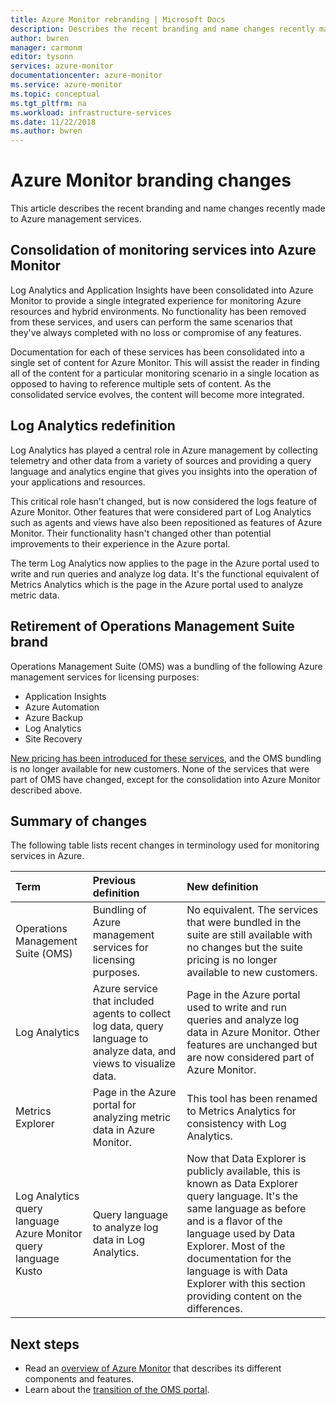```yaml
---
title: Azure Monitor rebranding | Microsoft Docs
description: Describes the recent branding and name changes recently made to Azure management services.
author: bwren
manager: carmonm
editor: tysonn
services: azure-monitor
documentationcenter: azure-monitor
ms.service: azure-monitor
ms.topic: conceptual
ms.tgt_pltfrm: na
ms.workload: infrastructure-services
ms.date: 11/22/2018
ms.author: bwren
---
```


# Azure Monitor branding changes
This article describes the recent branding and name changes recently made to Azure management services. 

## Consolidation of monitoring services into Azure Monitor
Log Analytics and Application Insights have been consolidated into Azure Monitor to provide a single integrated experience for monitoring Azure resources and hybrid environments. No functionality has been removed from these services, and users can perform the same scenarios that they've always completed with no loss or compromise of any features.

Documentation for each of these services has been consolidated into a single set of content for Azure Monitor. This will assist the reader in finding all of the content for a particular monitoring scenario in a single location as opposed to having to reference multiple sets of content. As the consolidated service evolves, the content will become more integrated.

## Log Analytics redefinition
Log Analytics has played a central role in Azure management by collecting telemetry and other data from a variety of sources and providing a query language and analytics engine that gives you insights into the operation of your applications and resources. 

This critical role hasn't changed, but is now considered the logs feature of Azure Monitor. Other features that were considered part of Log Analytics such as agents and views have also been repositioned as features of Azure Monitor. Their functionality hasn't changed other than potential improvements to their experience in the Azure portal.

The term Log Analytics now applies to the page in the Azure portal used to write and run queries and analyze log data. It's the functional equivalent of Metrics Analytics which is the page in the Azure portal used to analyze metric data.

## Retirement of Operations Management Suite brand
Operations Management Suite (OMS) was a bundling of the following Azure management services for licensing purposes:

- Application Insights
- Azure Automation
- Azure Backup
- Log Analytics
- Site Recovery

[New pricing has been introduced for these services](https://azure.microsoft.com/blog/introducing-a-new-way-to-purchase-azure-monitoring-services/), and the OMS bundling is no longer available for new customers. None of the services that were part of OMS have changed, except for the consolidation into Azure Monitor described above. 


## Summary of changes
The following table lists recent changes in terminology used for monitoring services in Azure.

| Term | Previous definition | New definition | 
|:---|:---|:---|
| Operations Management Suite (OMS) | Bundling of Azure management services for licensing purposes. | No equivalent. The services that were bundled in the suite are still available with no changes but the suite pricing is no longer available to new customers. |
| Log Analytics | Azure service that included agents to collect log data, query language to analyze data, and views to visualize data.  | Page in the Azure portal used to write and run queries and analyze log data in Azure Monitor. Other features are unchanged but are now considered part of Azure Monitor. |
| Metrics Explorer | Page in the Azure portal for analyzing metric data in Azure Monitor. | This tool has been renamed to Metrics Analytics for consistency with Log Analytics. |
| Log Analytics query language<br>Azure Monitor query language<br>Kusto | Query language to analyze log data in Log Analytics. | Now that Data Explorer is publicly available, this is known as Data Explorer query language. It's the same language as before and is a flavor of the language used by Data Explorer. Most of the documentation for the language is with Data Explorer with this section providing content on the differences. |



## Next steps

- Read an [overview of Azure Monitor](overview.md) that describes its different components and features.
- Learn about the [transition of the OMS portal](../log-analytics/log-analytics-oms-portal-transition.md).